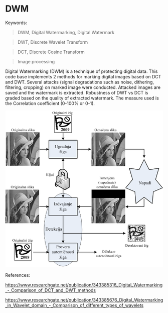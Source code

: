 # DWM

Keywords:

> DWM,	Digital Watermarking, Digital Watermark

> DWT,	Discrete Wavelet Transform

> DCT,	Discrete Cosine Transform

> Image processing

Digital Watermarking (DWM) is a technique of protecting digital data. 
This code base implements 2 methods for marking digital images based on DCT and DWT. 
Several attacks (signal degradations such as noise, dithering, filtering, cropping) on marked image were conducted. 
Attacked images are saved and the watermark is extracted. 
Robustness of DWT vs DCT is graded based on the quality of extracted watermark. 
The measure used is the Correlation coefficient (0-100% or 0-1). 

![](https://github.com/etfovac/watermark/blob/master/2020-08-02_230949.png)

References:

https://www.researchgate.net/publication/343385316_Digital_Watermarking_-_Comparison_of_DCT_and_DWT_methods

https://www.researchgate.net/publication/343385676_Digital_Watermarking_in_Wavelet_domain_-_Comparison_of_different_types_of_wavelets
